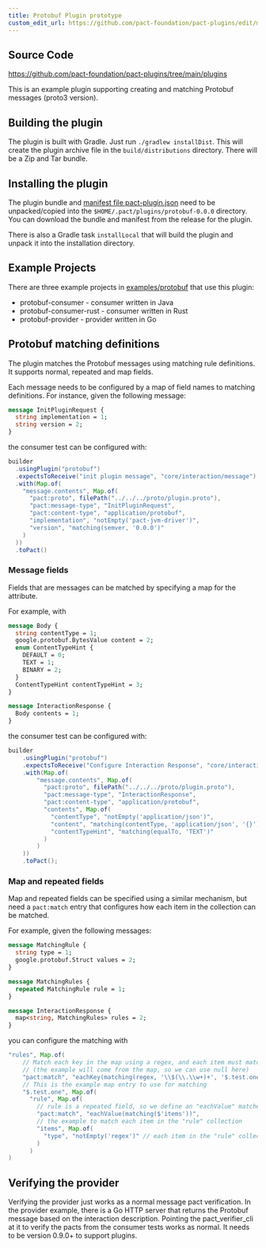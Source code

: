 ```yaml
---
title: Protobuf Plugin prototype
custom_edit_url: https://github.com/pact-foundation/pact-plugins/edit/main/plugins/protobuf/README.md
---
```

<!-- This file has been synced from the pact-foundation/pact-plugins repository. Please do not edit it directly. The URL of the source file can be found in the custom_edit_url value above -->

## Source Code

https://github.com/pact-foundation/pact-plugins/tree/main/plugins


This is an example plugin supporting creating and matching Protobuf messages (proto3 version).

## Building the plugin

The plugin is built with Gradle. Just run `./gradlew installDist`. This will create the plugin archive file in the 
`build/distributions` directory. There will be a Zip and Tar bundle.

## Installing the plugin

The plugin bundle and [manifest file pact-plugin.json](https://github.com/pact-foundation/pact-plugins/blob/main/pact-plugin.json) need to be unpacked/copied into the `$HOME/.pact/plugins/protobuf-0.0.0` directory.
You can download the bundle and manifest from the release for the plugin.

There is also a Gradle task `installLocal` that will build the plugin and unpack it into the installation directory. 

## Example Projects

There are three example projects in [examples/protobuf](https://github.com/pact-foundation/pact-plugins/blob/main/examples/protobuf) that use this plugin:

* protobuf-consumer - consumer written in Java
* protobuf-consumer-rust - consumer written in Rust
* protobuf-provider - provider written in Go

## Protobuf matching definitions

The plugin matches the Protobuf messages using matching rule definitions. It supports normal, repeated and map fields.

Each message needs to be configured by a map of field names to matching definitions. For instance, given the
following message:

```protobuf
message InitPluginRequest {
  string implementation = 1;
  string version = 2;
}
```

the consumer test can be configured with:

```java
builder
  .usingPlugin("protobuf")                                              // Tell pact to load the plugin for the test
  .expectsToReceive("init plugin message", "core/interaction/message")  // will use a message interaction 
  .with(Map.of(
    "message.contents", Map.of(
      "pact:proto", filePath("../../../proto/plugin.proto"),            // Need to provide the proto file
      "pact:message-type", "InitPluginRequest",                         // The message in the proto file we will be testing with
      "pact:content-type", "application/protobuf",                      // Required content type for protobuf test
      "implementation", "notEmpty('pact-jvm-driver')",                  // Require the `implementation` to not be empty (must be present and not the empty string)
      "version", "matching(semver, '0.0.0')"                            // Require the `version` field to match the semver spec
    )
  ))
  .toPact()
```

### Message fields

Fields that are messages can be matched by specifying a map for the attribute.

For example, with

```protobuf
message Body {
  string contentType = 1;
  google.protobuf.BytesValue content = 2;
  enum ContentTypeHint {
    DEFAULT = 0;
    TEXT = 1;
    BINARY = 2;
  }
  ContentTypeHint contentTypeHint = 3;
}

message InteractionResponse {
  Body contents = 1;
}
```

the consumer test can be configured with:

```java
builder
    .usingPlugin("protobuf")
    .expectsToReceive("Configure Interaction Response", "core/interaction/message")
    .with(Map.of(
        "message.contents", Map.of(
          "pact:proto", filePath("../../../proto/plugin.proto"),
          "pact:message-type", "InteractionResponse",
          "pact:content-type", "application/protobuf",
          "contents", Map.of(                                               // contents is a message, so use a map to confugure the matching
            "contentType", "notEmpty('application/json')",                  // contents.contentType must not be empty
            "content", "matching(contentType, 'application/json', '{}')",   // contents.content must contain JSON data
            "contentTypeHint", "matching(equalTo, 'TEXT')"                  // contents.contentTypeHint must be equal to TEXT (enum value)
          )
        )
    ))
    .toPact();
```

### Map and repeated fields

Map and repeated fields can be specified using a similar mechanism, but need a `pact:match` entry that configures
how each item in the collection can be matched.

For example, given the following messages:

```protobuf
message MatchingRule {
  string type = 1;
  google.protobuf.Struct values = 2;
}

message MatchingRules {
  repeated MatchingRule rule = 1;
}

message InteractionResponse {
  map<string, MatchingRules> rules = 2;
}
```

you can configure the matching with 

```java
"rules", Map.of(
    // Match each key in the map using a regex, and each item must match by type 
    // (the example will come from the map, so we can use null here)
    "pact:match", "eachKey(matching(regex, '\\$(\\.\\w+)+', '$.test.one')), eachValue(matching(type, null))",
    // This is the example map entry to use for matching
    "$.test.one", Map.of(
      "rule", Map.of(
        // rule is a repeated field, so we define an "eachValue" matcher to match the item defined by "items"
        "pact:match", "eachValue(matching($'items'))",
        // the example to match each item in the "rule" collection
        "items", Map.of(
          "type", "notEmpty('regex')" // each item in the "rule" collection must have a "type" field that is not empty
        )
      )
)
```

## Verifying the provider

Verifying the provider just works as a normal message pact verification. In the provider example, there is a Go
HTTP server that returns the Protobuf message based on the interaction description. Pointing the pact_verifier_cli 
at it to verify the pacts from the consumer tests works as normal. It needs to be version 0.9.0+ to support plugins. 

